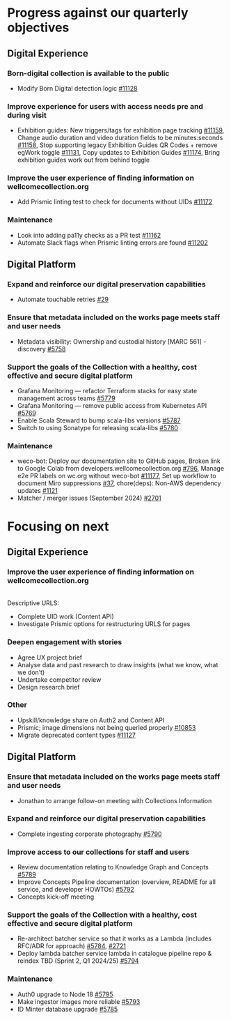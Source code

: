 # Progress against our quarterly objectives
## Digital Experience
### Born-digital collection is available to the public
- Modify Born Digital detection logic [#11128](https://github.com/wellcomecollection/wellcomecollection.org/issues/11128)

### Improve experience for users with access needs pre and during visit
- Exhibition guides: New triggers/tags for exhibition page tracking [#11159](https://github.com/wellcomecollection/wellcomecollection.org/issues/11159), Change audio duration and video duration fields to be minutes:seconds [#11158](https://github.com/wellcomecollection/wellcomecollection.org/issues/11158), Stop supporting legacy Exhibition Guides QR Codes + remove egWork toggle [#11131](https://github.com/wellcomecollection/wellcomecollection.org/issues/11131), Copy updates to Exhibition Guides [#11174](https://github.com/wellcomecollection/wellcomecollection.org/issues/11174), Bring exhibition guides work out from behind toggle

### Improve the user experience of finding information on wellcomecollection.org
-	Add Prismic linting test to check for documents without UIDs [#11172](https://github.com/wellcomecollection/wellcomecollection.org/issues/11172)

### Maintenance
- Look into adding pa11y checks as a PR test [#11162](https://github.com/wellcomecollection/wellcomecollection.org/issues/11162)
- Automate Slack flags when Prismic linting errors are found [#11202](https://github.com/wellcomecollection/wellcomecollection.org/issues/11202)

## Digital Platform
### Expand and reinforce our digital preservation capabilities
- Automate touchable retries [#29](https://github.com/wellcomecollection/editorial-photography-ingest/issues/29)

### Ensure that metadata included on the works page meets staff and user needs
- Metadata visibility: Ownership and custodial history [MARC 561] - discovery [#5758](https://github.com/wellcomecollection/platform/issues/5758)

### Support the goals of the Collection with a healthy, cost effective and secure digital platform
- Grafana Monitoring — refactor Terraform stacks for easy state management across teams [#5779](https://github.com/wellcomecollection/platform/issues/5779)
- Grafana Monitoring — remove public access from Kubernetes API [#5769](https://github.com/wellcomecollection/platform/issues/5769)
- Enable Scala Steward to bump scala-libs versions [#5787](https://github.com/wellcomecollection/platform/issues/5787)
- Switch to using Sonatype for releasing scala-libs [#5780](https://github.com/wellcomecollection/platform/issues/5780)


### Maintenance
- weco-bot: Deploy our documentation site to GitHub pages, Broken link to Google Colab from developers.wellcomecollection.org [#796](https://github.com/wellcomecollection/catalogue-api/issues/796), Manage e2e PR labels on wc.org without weco-bot [#11177](https://github.com/wellcomecollection/wellcomecollection.org/issues/11177), Set up workflow to document Miro suppressions [#37](https://github.com/wellcomecollection/private/issues/37), chore(deps): Non-AWS dependency updates [#1121](https://github.com/wellcomecollection/storage-service/pull/1121)
- Matcher / merger issues (September 2024) [#2701](https://github.com/wellcomecollection/catalogue-pipeline/issues/2701)


# Focusing on next
## Digital Experience
### Improve the user experience of finding information on wellcomecollection.org
<br>Descriptive URLS:
- Complete UID work (Content API)
- Investigate Prismic options for restructuring URLS for pages

### Deepen engagement with stories
- Agree UX project brief
- Analyse data and past research to draw insights (what we know, what we don’t)
- Undertake competitor review
- Design research brief

### Other
- Upskill/knowledge share on Auth2 and Content API
- Prismic; image dimensions not being queried properly [#10853](https://github.com/wellcomecollection/wellcomecollection.org/issues/10853)
- Migrate deprecated content types [#11127](https://github.com/wellcomecollection/wellcomecollection.org/issues/11127)


## Digital Platform
### Ensure that metadata included on the works page meets staff and user needs
-	Jonathan to arrange follow-on meeting with Collections Information

### Expand and reinforce our digital preservation capabilities
- Complete ingesting corporate photography [#5790](https://github.com/wellcomecollection/platform/issues/5790)

### Improve access to our collections for staff and users
- Review documentation relating to Knowledge Graph and Concepts [#5789](https://github.com/wellcomecollection/platform/issues/5789)
- Improve Concepts Pipeline documentation (overview, README for all service, and developer HOWTOs) [#5792](https://github.com/wellcomecollection/platform/issues/5792)
- Concepts kick-off meeting

### Support the goals of the Collection with a healthy, cost effective and secure digital platform
- Re-architect batcher service so that it works as a Lambda  (includes RFC/ADR for approach) [#5784](https://github.com/wellcomecollection/platform/issues/5784), [#2721](https://github.com/wellcomecollection/catalogue-pipeline/issues/2721)
- Deploy lambda batcher service lambda in catalogue pipeline repo & reindex TBD (Sprint 2, Q1 2024/25) [#5794](https://github.com/wellcomecollection/platform/issues/5794)

### Maintenance
- Auth0 upgrade to Node 18 [#5795](https://github.com/wellcomecollection/platform/issues/5795)
- Make ingestor images more reliable [#5793](https://github.com/wellcomecollection/platform/issues/5793)
- ID Minter database upgrade [#5785](https://github.com/wellcomecollection/platform/issues/5785)
